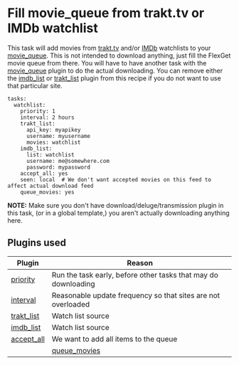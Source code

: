 # Fill movie_queue from trakt.tv or IMDb watchlist
This task will add movies from [trakt.tv](http://trakt.tv) and/or [IMDb](http://imdb.com) watchlists to your [movie_queue](/Plugins/movie_queue). This is not intended to download anything, just fill the FlexGet movie queue from there. You will have to have another task with the [movie_queue](/Plugins/movie_queue) plugin to do the actual downloading. You can remove either the [imdb_list](/Plugins/imdb_list) or [trakt_list](/Plugins/trakt_list) plugin from this recipe if you do not want to use that particular site.

```
tasks:
  watchlist:
    priority: 1
    interval: 2 hours
    trakt_list:
      api_key: myapikey
      username: myusername
      movies: watchlist
    imdb_list:
      list: watchlist
      username: me@somewhere.com
      password: mypassword
    accept_all: yes
    seen: local  # We don't want accepted movies on this feed to affect actual download feed
    queue_movies: yes
```

**NOTE:** Make sure you don't have download/deluge/transmission plugin in this task, (or in a global template,) you aren't actually downloading anything here.

## Plugins used

| Plugin | Reason |
| --- | --- |
| [priority](/Plugins/priority) | Run the task early, before other tasks that may do downloading |
| [interval](/Plugins/interval) | Reasonable update frequency so that sites are not overloaded |
| [trakt_list](/Plugins/trakt_list) | Watch list source |
| [imdb_list](/Plugins/imdb_list) | Watch list source |
| [accept_all](/Plugins/accept_all) | We want to add all items to the queue |
||[queue_movies](/Plugins/queue_movies)||Output which adds entries to our movie queue||